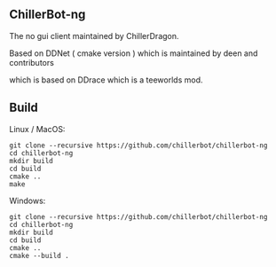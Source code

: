 ChillerBot-ng
-------------

The no gui client maintained by ChillerDragon.

Based on DDNet ( cmake version ) which is maintained by deen and contributors


which is based on DDrace which is a teeworlds mod.

Build
-----

Linux / MacOS:

```
git clone --recursive https://github.com/chillerbot/chillerbot-ng
cd chillerbot-ng
mkdir build
cd build
cmake ..
make
```

Windows:

```
git clone --recursive https://github.com/chillerbot/chillerbot-ng
cd chillerbot-ng
mkdir build
cd build
cmake ..
cmake --build .
```
